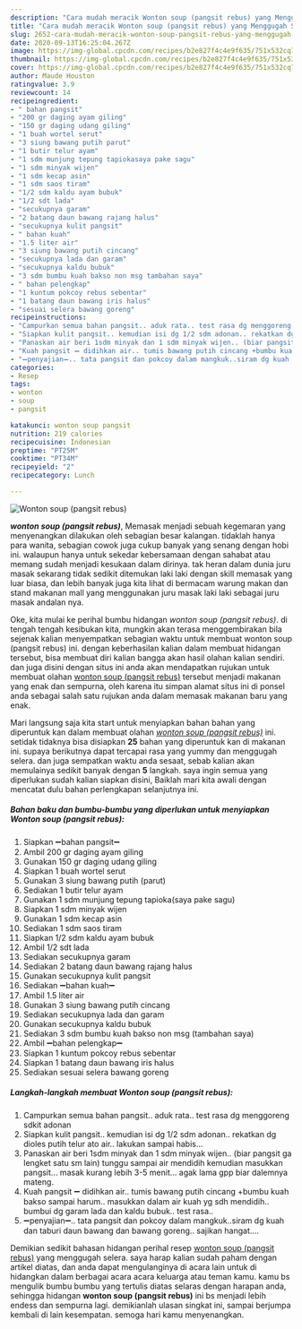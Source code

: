```yaml
---
description: "Cara mudah meracik Wonton soup (pangsit rebus) yang Menggugah Selera"
title: "Cara mudah meracik Wonton soup (pangsit rebus) yang Menggugah Selera"
slug: 2652-cara-mudah-meracik-wonton-soup-pangsit-rebus-yang-menggugah-selera
date: 2020-09-13T16:25:04.267Z
image: https://img-global.cpcdn.com/recipes/b2e827f4c4e9f635/751x532cq70/wonton-soup-pangsit-rebus-foto-resep-utama.jpg
thumbnail: https://img-global.cpcdn.com/recipes/b2e827f4c4e9f635/751x532cq70/wonton-soup-pangsit-rebus-foto-resep-utama.jpg
cover: https://img-global.cpcdn.com/recipes/b2e827f4c4e9f635/751x532cq70/wonton-soup-pangsit-rebus-foto-resep-utama.jpg
author: Maude Houston
ratingvalue: 3.9
reviewcount: 14
recipeingredient:
- " bahan pangsit"
- "200 gr daging ayam giling"
- "150 gr daging udang giling"
- "1 buah wortel serut"
- "3 siung bawang putih parut"
- "1 butir telur ayam"
- "1 sdm munjung tepung tapiokasaya pake sagu"
- "1 sdm minyak wijen"
- "1 sdm kecap asin"
- "1 sdm saos tiram"
- "1/2 sdm kaldu ayam bubuk"
- "1/2 sdt lada"
- "secukupnya garam"
- "2 batang daun bawang rajang halus"
- "secukupnya kulit pangsit"
- " bahan kuah"
- "1.5 liter air"
- "3 siung bawang putih cincang"
- "secukupnya lada dan garam"
- "secukupnya kaldu bubuk"
- "3 sdm bumbu kuah bakso non msg tambahan saya"
- " bahan pelengkap"
- "1 kuntum pokcoy rebus sebentar"
- "1 batang daun bawang iris halus"
- "sesuai selera bawang goreng"
recipeinstructions:
- "Campurkan semua bahan pangsit.. aduk rata.. test rasa dg menggoreng sdkit adonan"
- "Siapkan kulit pangsit.. kemudian isi dg 1/2 sdm adonan.. rekatkan dg dioles putih telur ato air.. lakukan sampai habis..."
- "Panaskan air beri 1sdm minyak dan 1 sdm minyak wijen.. (biar pangsit ga lengket satu sm lain) tunggu sampai air mendidih kemudian masukkan pangsit... masak kurang lebih 3-5 menit... agak lama gpp biar dalemnya mateng."
- "Kuah pangsit ➖ didihkan air.. tumis bawang putih cincang +bumbu kuah bakso sampai harum.. masukkan dalam air kuah yg sdh mendidih.. bumbui dg garam lada dan kaldu bubuk.. test rasa.."
- "➖penyajian➖.. tata pangsit dan pokcoy dalam mangkuk..siram dg kuah dan taburi daun bawang dan bawang goreng.. sajikan hangat...."
categories:
- Resep
tags:
- wonton
- soup
- pangsit

katakunci: wonton soup pangsit 
nutrition: 219 calories
recipecuisine: Indonesian
preptime: "PT25M"
cooktime: "PT34M"
recipeyield: "2"
recipecategory: Lunch

---
```



![Wonton soup (pangsit rebus)](https://img-global.cpcdn.com/recipes/b2e827f4c4e9f635/751x532cq70/wonton-soup-pangsit-rebus-foto-resep-utama.jpg)

<b><i>wonton soup (pangsit rebus)</i></b>, Memasak menjadi sebuah kegemaran yang menyenangkan dilakukan oleh sebagian besar kalangan. tidaklah hanya para wanita, sebagian cowok juga cukup banyak yang senang dengan hobi ini. walaupun hanya untuk sekedar kebersamaan dengan sahabat atau memang sudah menjadi kesukaan dalam dirinya. tak heran dalam dunia juru masak sekarang tidak sedikit ditemukan laki laki dengan skill memasak yang luar biasa, dan lebih banyak juga kita lihat di bermacam warung makan dan stand makanan mall yang menggunakan juru masak laki laki sebagai juru masak andalan nya.



Oke, kita mulai ke perihal bumbu hidangan <i>wonton soup (pangsit rebus)</i>. di tengah tengah kesibukan kita, mungkin akan terasa menggembirakan bila sejenak kalian menyempatkan sebagian waktu untuk membuat wonton soup (pangsit rebus) ini. dengan keberhasilan kalian dalam membuat hidangan tersebut, bisa membuat diri kalian bangga akan hasil olahan kalian sendiri. dan juga disini dengan situs ini anda akan mendapatkan rujukan untuk membuat olahan <u>wonton soup (pangsit rebus)</u> tersebut menjadi makanan yang enak dan sempurna, oleh karena itu simpan alamat situs ini di ponsel anda sebagai salah satu rujukan anda dalam memasak makanan baru yang enak.


Mari langsung saja kita start untuk menyiapkan bahan bahan yang diperuntuk kan dalam membuat olahan <u><i>wonton soup (pangsit rebus)</i></u> ini. setidak tidaknya bisa disiapkan <b>25</b> bahan yang diperuntuk kan di makanan ini. supaya berikutnya dapat tercapai rasa yang yummy dan menggugah selera. dan juga sempatkan waktu anda sesaat, sebab kalian akan memulainya sedikit banyak dengan <b>5</b> langkah. saya ingin semua yang diperlukan sudah kalian siapkan disini, Baiklah mari kita awali dengan mencatat dulu bahan perlengkapan selanjutnya ini.

<!--inarticleads1-->

##### Bahan baku dan bumbu-bumbu yang diperlukan untuk menyiapkan Wonton soup (pangsit rebus):

1. Siapkan  ➖bahan pangsit➖
1. Ambil 200 gr daging ayam giling
1. Gunakan 150 gr daging udang giling
1. Siapkan 1 buah wortel serut
1. Gunakan 3 siung bawang putih (parut)
1. Sediakan 1 butir telur ayam
1. Gunakan 1 sdm munjung tepung tapioka(saya pake sagu)
1. Siapkan 1 sdm minyak wijen
1. Gunakan 1 sdm kecap asin
1. Sediakan 1 sdm saos tiram
1. Siapkan 1/2 sdm kaldu ayam bubuk
1. Ambil 1/2 sdt lada
1. Sediakan secukupnya garam
1. Sediakan 2 batang daun bawang rajang halus
1. Gunakan secukupnya kulit pangsit
1. Sediakan  ➖bahan kuah➖
1. Ambil 1.5 liter air
1. Gunakan 3 siung bawang putih cincang
1. Sediakan secukupnya lada dan garam
1. Gunakan secukupnya kaldu bubuk
1. Sediakan 3 sdm bumbu kuah bakso non msg (tambahan saya)
1. Ambil  ➖bahan pelengkap➖
1. Siapkan 1 kuntum pokcoy rebus sebentar
1. Siapkan 1 batang daun bawang iris halus
1. Sediakan sesuai selera bawang goreng




<!--inarticleads2-->

##### Langkah-langkah membuat Wonton soup (pangsit rebus):

1. Campurkan semua bahan pangsit.. aduk rata.. test rasa dg menggoreng sdkit adonan
1. Siapkan kulit pangsit.. kemudian isi dg 1/2 sdm adonan.. rekatkan dg dioles putih telur ato air.. lakukan sampai habis...
1. Panaskan air beri 1sdm minyak dan 1 sdm minyak wijen.. (biar pangsit ga lengket satu sm lain) tunggu sampai air mendidih kemudian masukkan pangsit... masak kurang lebih 3-5 menit... agak lama gpp biar dalemnya mateng.
1. Kuah pangsit ➖ didihkan air.. tumis bawang putih cincang +bumbu kuah bakso sampai harum.. masukkan dalam air kuah yg sdh mendidih.. bumbui dg garam lada dan kaldu bubuk.. test rasa..
1. ➖penyajian➖.. tata pangsit dan pokcoy dalam mangkuk..siram dg kuah dan taburi daun bawang dan bawang goreng.. sajikan hangat....




Demikian sedikit bahasan hidangan perihal resep <u>wonton soup (pangsit rebus)</u> yang menggugah selera. saya harap kalian sudah paham dengan artikel diatas, dan anda dapat mengulanginya di acara lain untuk di hidangkan dalam berbagai acara acara keluarga atau teman kamu. kamu bs mengulik bumbu bumbu yang tertulis diatas selaras dengan harapan anda, sehingga hidangan <b>wonton soup (pangsit rebus)</b> ini bs menjadi lebih endess dan sempurna lagi. demikianlah ulasan singkat ini, sampai berjumpa kembali di lain kesempatan. semoga hari kamu menyenangkan.
